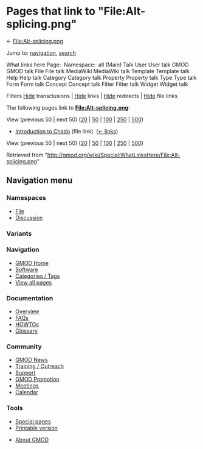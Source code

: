 <div id="mw-page-base" class="noprint">

</div>

<div id="mw-head-base" class="noprint">

</div>

<div id="content" class="mw-body" role="main">

<span id="top"></span>

<div id="mw-js-message" style="display:none;">

</div>



# <span dir="auto">Pages that link to "File:Alt-splicing.png"</span>

<div id="bodyContent">

<div id="contentSub">

←
[File:Alt-splicing.png](/wiki/File:Alt-splicing.png "File:Alt-splicing.png")

</div>

<div id="jump-to-nav" class="mw-jump">

Jump to: [navigation](#mw-navigation), [search](#p-search)

</div>

<div id="mw-content-text">

What links here Page:  Namespace:  all (Main) Talk User User talk GMOD
GMOD talk File File talk MediaWiki MediaWiki talk Template Template talk
Help Help talk Category Category talk Property Property talk Type Type
talk Form Form talk Concept Concept talk Filter Filter talk Widget
Widget talk

Filters
[Hide](/mediawiki/index.php?title=Special:WhatLinksHere/File:Alt-splicing.png&hidetrans=1 "Special:WhatLinksHere/File:Alt-splicing.png")
transclusions \|
[Hide](/mediawiki/index.php?title=Special:WhatLinksHere/File:Alt-splicing.png&hidelinks=1 "Special:WhatLinksHere/File:Alt-splicing.png")
links \|
[Hide](/mediawiki/index.php?title=Special:WhatLinksHere/File:Alt-splicing.png&hideredirs=1 "Special:WhatLinksHere/File:Alt-splicing.png")
redirects \|
[Hide](/mediawiki/index.php?title=Special:WhatLinksHere/File:Alt-splicing.png&hideimages=1 "Special:WhatLinksHere/File:Alt-splicing.png")
file links

The following pages link to
**[File:Alt-splicing.png](/wiki/File:Alt-splicing.png "File:Alt-splicing.png")**:

View (previous 50 \| next 50)
([20](/mediawiki/index.php?title=Special:WhatLinksHere/File:Alt-splicing.png&limit=20 "Special:WhatLinksHere/File:Alt-splicing.png")
\|
[50](/mediawiki/index.php?title=Special:WhatLinksHere/File:Alt-splicing.png&limit=50 "Special:WhatLinksHere/File:Alt-splicing.png")
\|
[100](/mediawiki/index.php?title=Special:WhatLinksHere/File:Alt-splicing.png&limit=100 "Special:WhatLinksHere/File:Alt-splicing.png")
\|
[250](/mediawiki/index.php?title=Special:WhatLinksHere/File:Alt-splicing.png&limit=250 "Special:WhatLinksHere/File:Alt-splicing.png")
\|
[500](/mediawiki/index.php?title=Special:WhatLinksHere/File:Alt-splicing.png&limit=500 "Special:WhatLinksHere/File:Alt-splicing.png"))

- [Introduction to
  Chado](/wiki/Introduction_to_Chado "Introduction to Chado") (file
  link) ‎ <span class="mw-whatlinkshere-tools">([←
  links](/mediawiki/index.php?title=Special:WhatLinksHere&target=Introduction+to+Chado "Special:WhatLinksHere"))</span>

View (previous 50 \| next 50)
([20](/mediawiki/index.php?title=Special:WhatLinksHere/File:Alt-splicing.png&limit=20 "Special:WhatLinksHere/File:Alt-splicing.png")
\|
[50](/mediawiki/index.php?title=Special:WhatLinksHere/File:Alt-splicing.png&limit=50 "Special:WhatLinksHere/File:Alt-splicing.png")
\|
[100](/mediawiki/index.php?title=Special:WhatLinksHere/File:Alt-splicing.png&limit=100 "Special:WhatLinksHere/File:Alt-splicing.png")
\|
[250](/mediawiki/index.php?title=Special:WhatLinksHere/File:Alt-splicing.png&limit=250 "Special:WhatLinksHere/File:Alt-splicing.png")
\|
[500](/mediawiki/index.php?title=Special:WhatLinksHere/File:Alt-splicing.png&limit=500 "Special:WhatLinksHere/File:Alt-splicing.png"))

</div>

<div class="printfooter">

Retrieved from
"<http://gmod.org/wiki/Special:WhatLinksHere/File:Alt-splicing.png>"

</div>

<div id="catlinks" class="catlinks catlinks-allhidden">

</div>

<div class="visualClear">

</div>

</div>

</div>

<div id="mw-navigation">

## Navigation menu

<div id="mw-head">



<div id="left-navigation">

<div id="p-namespaces" class="vectorTabs" role="navigation"
aria-labelledby="p-namespaces-label">

### Namespaces

- <span id="ca-nstab-image"><a href="/wiki/File:Alt-splicing.png" accesskey="c"
  title="View the file page [c]">File</a></span>
- <span id="ca-talk"><a
  href="/mediawiki/index.php?title=File_talk:Alt-splicing.png&amp;action=edit&amp;redlink=1"
  accesskey="t"
  title="Discussion about the content page [t]">Discussion</a></span>

</div>

<div id="p-variants" class="vectorMenu emptyPortlet" role="navigation"
aria-labelledby="p-variants-label">

### 

### Variants[](#)

<div class="menu">

</div>

</div>

</div>

<div id="right-navigation">





</div>



</div>

</div>

</div>

<div id="mw-panel">

<div id="p-logo" role="banner">

<a href="/wiki/Main_Page"
style="background-image: url(http://gmod.org/images/GMOD-cogs.png);"
title="Visit the main page"></a>

</div>

<div id="p-Navigation" class="portal" role="navigation"
aria-labelledby="p-Navigation-label">

### Navigation

<div class="body">

- <span id="n-GMOD-Home">[GMOD Home](/wiki/Main_Page)</span>
- <span id="n-Software">[Software](/wiki/GMOD_Components)</span>
- <span id="n-Categories-.2F-Tags">[Categories /
  Tags](/wiki/Categories)</span>
- <span id="n-View-all-pages">[View all
  pages](/wiki/Special:AllPages)</span>

</div>

</div>

<div id="p-Documentation" class="portal" role="navigation"
aria-labelledby="p-Documentation-label">

### Documentation

<div class="body">

- <span id="n-Overview">[Overview](/wiki/Overview)</span>
- <span id="n-FAQs">[FAQs](/wiki/Category:FAQ)</span>
- <span id="n-HOWTOs">[HOWTOs](/wiki/Category:HOWTO)</span>
- <span id="n-Glossary">[Glossary](/wiki/Glossary)</span>

</div>

</div>

<div id="p-Community" class="portal" role="navigation"
aria-labelledby="p-Community-label">

### Community

<div class="body">

- <span id="n-GMOD-News">[GMOD News](/wiki/GMOD_News)</span>
- <span id="n-Training-.2F-Outreach">[Training /
  Outreach](/wiki/Training_and_Outreach)</span>
- <span id="n-Support">[Support](/wiki/Support)</span>
- <span id="n-GMOD-Promotion">[GMOD
  Promotion](/wiki/GMOD_Promotion)</span>
- <span id="n-Meetings">[Meetings](/wiki/Meetings)</span>
- <span id="n-Calendar">[Calendar](/wiki/Calendar)</span>

</div>

</div>

<div id="p-tb" class="portal" role="navigation"
aria-labelledby="p-tb-label">

### Tools

<div class="body">

- <span id="t-specialpages"><a href="/wiki/Special:SpecialPages" accesskey="q"
  title="A list of all special pages [q]">Special pages</a></span>
- <span id="t-print"><a
  href="/mediawiki/index.php?title=Special:WhatLinksHere/File:Alt-splicing.png&amp;printable=yes"
  rel="alternate" accesskey="p"
  title="Printable version of this page [p]">Printable version</a></span>

</div>

</div>

</div>

</div>

<div id="footer" role="contentinfo">

- <span id="footer-places-about">[About
  GMOD](/wiki/GMOD:About "GMOD:About")</span>

<!-- -->






</div>
